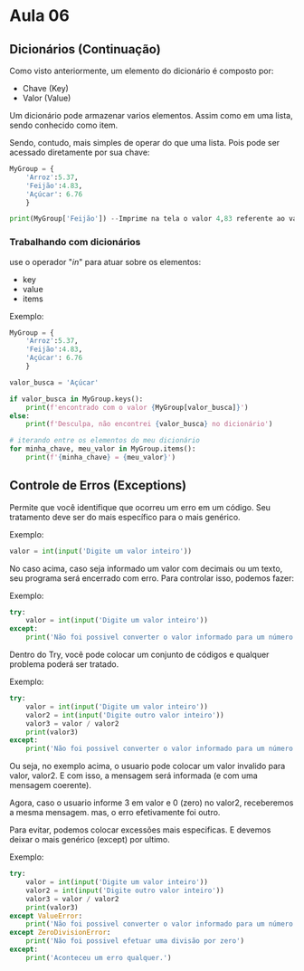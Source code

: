 # Aula 06

## Dicionários (Continuação)
Como visto anteriormente, um elemento do dicionário é composto por:
* Chave (Key)
* Valor (Value)

Um dicionário pode armazenar varios elementos. Assim como em uma lista, sendo conhecido como item.

Sendo, contudo, mais simples de operar do que uma lista. Pois pode ser acessado diretamente por sua chave:

```python
MyGroup = {
    'Arroz':5.37,
    'Feijão':4.83,
    'Açúcar': 6.76
    }

print(MyGroup['Feijão']) --Imprime na tela o valor 4,83 referente ao valor do item Feijão.    
```

### Trabalhando com dicionários
use o operador "_*in*_" para atuar sobre os elementos:
* key
* value
* items

Exemplo:
```python
MyGroup = {
    'Arroz':5.37,
    'Feijão':4.83,
    'Açúcar': 6.76
    }

valor_busca = 'Açúcar'

if valor_busca in MyGroup.keys():
    print(f'encontrado com o valor {MyGroup[valor_busca]}')
else:
    print(f'Desculpa, não encontrei {valor_busca} no dicionário')

# iterando entre os elementos do meu dicionário
for minha_chave, meu_valor in MyGroup.items():
    print(f'{minha_chave} = {meu_valor}')

```

## Controle de Erros (Exceptions)

Permite que você identifique que ocorreu um erro em um código.
Seu tratamento deve ser do mais específico para o mais genérico.

Exemplo:
```Python
valor = int(input('Digite um valor inteiro'))
```

No caso acima, caso seja informado um valor com decimais ou um texto, seu programa será encerrado com erro. Para controlar isso, podemos fazer:

Exemplo:
```Python
try:
    valor = int(input('Digite um valor inteiro'))
except:
    print('Não foi possivel converter o valor informado para um número inteiro')
```

Dentro do Try, você pode colocar um conjunto de códigos e qualquer problema poderá ser tratado.

Exemplo:
```Python
try:
    valor = int(input('Digite um valor inteiro'))
    valor2 = int(input('Digite outro valor inteiro'))
    valor3 = valor / valor2
    print(valor3)
except:
    print('Não foi possivel converter o valor informado para um número inteiro')
```
Ou seja, no exemplo acima, o usuario pode colocar um valor invalido para valor, valor2. E com isso, a mensagem será informada (e com uma mensagem coerente).

Agora, caso o usuario informe 3 em valor e 0 (zero) no valor2, receberemos a mesma mensagem. mas, o erro efetivamente foi outro.

Para evitar, podemos colocar excessões mais especificas. E devemos deixar o mais genérico (except) por ultimo.

Exemplo:
```Python
try:
    valor = int(input('Digite um valor inteiro'))
    valor2 = int(input('Digite outro valor inteiro'))
    valor3 = valor / valor2
    print(valor3)
except ValueError:    
    print('Não foi possivel converter o valor informado para um número inteiro')
except ZeroDivisionError:    
    print('Não foi possivel efetuar uma divisão por zero')    
except:
    print('Aconteceu um erro qualquer.')    
```
